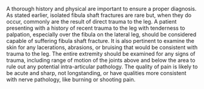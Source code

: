 A thorough history and physical are important to ensure a proper diagnosis. As stated earlier, isolated fibula shaft fractures are rare but, when they do occur, commonly are the result of direct trauma to the leg. A patient presenting with a history of recent trauma to the leg with tenderness to palpation, especially over the fibula on the lateral leg, should be considered capable of suffering fibula shaft fracture. It is also pertinent to examine the skin for any lacerations, abrasions, or bruising that would be consistent with trauma to the leg. The entire extremity should be examined for any signs of trauma, including range of motion of the joints above and below the area to rule out any potential intra-articular pathology. The quality of pain is likely to be acute and sharp, not longstanding, or have qualities more consistent with nerve pathology, like burning or shooting pain.